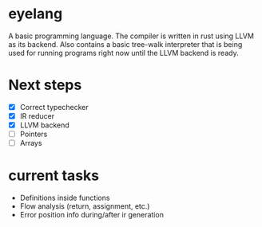 # eyelang
A basic programming language. The compiler is written in rust using LLVM as its backend.
Also contains a basic tree-walk interpreter that is being used for running programs right now until the LLVM backend is ready.

# Next steps
- [x] Correct typechecker
- [x] IR reducer
- [x] LLVM backend
- [ ] Pointers
- [ ] Arrays

# current tasks
- Definitions inside functions
- Flow analysis (return, assignment, etc.)
- Error position info during/after ir generation